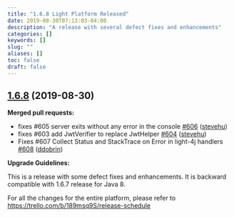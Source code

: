 ```yaml
---
title: "1.6.8 Light Platform Released"
date: 2019-08-30T07:13:03-04:00
description: "A release with several defect fixes and enhancements"
categories: []
keywords: []
slug: ""
aliases: []
toc: false
draft: false
---
```


## [1.6.8](https://github.com/networknt/light-4j/tree/1.6.8) (2019-08-30)


**Merged pull requests:**

- fixes \#605 server exits without any error in the console [\#606](https://github.com/networknt/light-4j/pull/606) ([stevehu](https://github.com/stevehu))
- fixes \#603 add JwtVerifier to replace JwtHelper [\#604](https://github.com/networknt/light-4j/pull/604) ([stevehu](https://github.com/stevehu))
- Fixes \#607 Collect Status and StackTrace on Error in light-4j handlers [\#608](https://github.com/networknt/light-4j/pull/608) ([ddobrin](https://github.com/ddobrin))

**Upgrade Guidelines:**

This is a release with some defect fixes and enhancements. It is backward compatible with 1.6.7 release for Java 8.

For all the changes for the entire platform, please refer to https://trello.com/b/189msq9S/release-schedule

